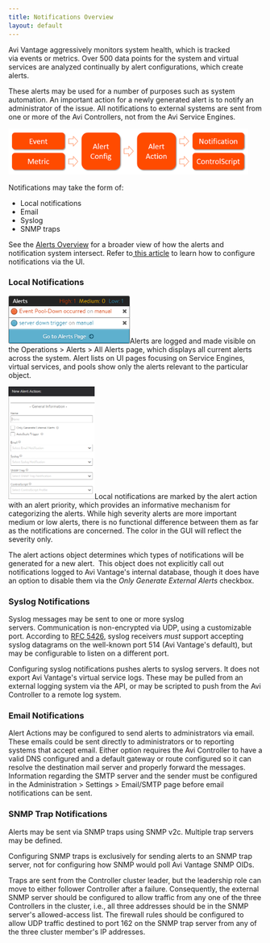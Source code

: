 ```yaml
---
title: Notifications Overview
layout: default
---
```

Avi Vantage aggressively monitors system health, which is tracked via events or metrics. Over 500 data points for the system and virtual services are analyzed continually by alert configurations, which create alerts.

These alerts may be used for a number of purposes such as system automation. An important action for a newly generated alert is to notify an administrator of the issue. All notifications to external systems are sent from one or more of the Avi Controllers, not from the Avi Service Engines.

<img class="wp-image-7353 alignnone" src="img/Alert-Workflow.png" alt="Alert Workflow" width="476" height="92">

Notifications may take the form of:

* Local notifications
* Email
* Syslog
* SNMP traps 

See the <a href="/docs/16.3/alerts-overview/">Alerts Overview</a> for a broader view of how the alerts and notification system intersect. Refer to<a href="/docs/16.3/architectural-overview/operations/notifications/"> this article</a> to learn how to configure notifications via the UI.

### Local Notifications

<a href="img/AlertPopup.png"><img class="wp-image-7346 alignleft" src="img/AlertPopup.png" alt="AlertPopup" width="241" height="95"></a>Alerts are logged and made visible on the Operations > Alerts > All Alerts page, which displays all current alerts across the system. Alert lists on UI pages focusing on Service Engines, virtual services, and pools show only the alerts relevant to the particular object.

<a href="img/AlertConfigNew-1.png"><img class="wp-image-4997 alignright" src="img/AlertConfigNew-1.png" alt="AlertConfigNew" width="171" height="223"></a>Local notifications are marked by the alert action with an alert priority, which provides an informative mechanism for categorizing the alerts. While high severity alerts are more important medium or low alerts, there is no functional difference between them as far as the notifications are concerned. The color in the GUI will reflect the severity only.

The alert actions object determines which types of notifications will be generated for a new alert.  This object does not explicitly call out notifications logged to Avi Vantage's internal database, though it does have an option to disable them via the *Only Generate External Alerts* checkbox.

### Syslog Notifications

Syslog messages may be sent to one or more syslog servers. Communication is non-encrypted via UDP, using a customizable port. According to <a href="https://tools.ietf.org/html/rfc5426">RFC 5426</a>, syslog receivers *must* support accepting syslog datagrams on the well-known port 514 (Avi Vantage's default), but may be configurable to listen on a different port.

Configuring syslog notifications pushes alerts to syslog servers. It does not export Avi Vantage's virtual service logs. These may be pulled from an external logging system via the API, or may be scripted to push from the Avi Controller to a remote log system.

### Email Notifications

Alert Actions may be configured to send alerts to administrators via email. These emails could be sent directly to administrators or to reporting systems that accept email. Either option requires the Avi Controller to have a valid DNS configured and a default gateway or route configured so it can resolve the destination mail server and properly forward the messages. Information regarding the SMTP server and the sender must be configured in the Administration > Settings > Email/SMTP page before email notifications can be sent.

### SNMP Trap Notifications

Alerts may be sent via SNMP traps using SNMP v2c. Multiple trap servers may be defined.

Configuring SNMP traps is exclusively for sending alerts to an SNMP trap server, not for configuring how SNMP would poll Avi Vantage SNMP OIDs.

Traps are sent from the Controller cluster leader, but the leadership role can move to either follower Controller after a failure. Consequently, the external SNMP server should be configured to allow traffic from any one of the three Controllers in the cluster, i.e., all three addresses should be in the SNMP server's allowed-access list. The firewall rules should be configured to allow UDP traffic destined to port 162 on the SNMP trap server from any of the three cluster member's IP addresses.

 
